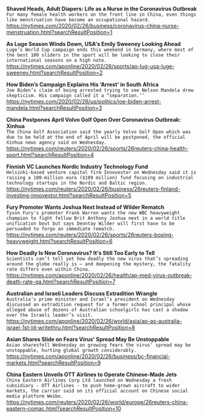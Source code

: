 **Shaved Heads, Adult Diapers: Life as a Nurse in the Coronavirus Outbreak**\
`For many female health workers on the front line in China, even things like menstruation have become an occupational hazard.`\
https://nytimes.com/2020/02/26/business/coronavirus-china-nurse-menstruation.html?searchResultPosition=1

**As Luge Season Winds Down, USA's Emily Sweeney Looking Ahead**\
`Luge’s World Cup campaign ends this weekend in Germany, where most of the best 100 sliders in the sport will be looking to close their international seasons on a high note.`\
https://nytimes.com/aponline/2020/02/26/sports/ap-lug-usa-luge-sweeney.html?searchResultPosition=2

**How Biden’s Campaign Explains His ‘Arrest’ in South Africa**\
`Joe Biden’s claim of being arrested trying to see Nelson Mandela drew skepticism. His campaign called it a “separation.’’`\
https://nytimes.com/2020/02/26/us/politics/joe-biden-arrest-mandela.html?searchResultPosition=3

**China Postpones April Volvo Golf Open Over Coronavirus Outbreak: Xinhua**\
`The China Golf Association said the yearly Volvo Golf Open which was due to be held at the end of April will be postponed, the official Xinhua news agency said on Wednesday. `\
https://nytimes.com/reuters/2020/02/26/sports/26reuters-china-health-sport.html?searchResultPosition=4

**Finnish VC Launches Nordic Industry Technology Fund**\
`Helsinki-based venture capital firm Innovestor on Wednesday said it is raising a 100-million euro ($109 million) fund focusing on industrial technology startups in the Nordic and Baltic region.`\
https://nytimes.com/reuters/2020/02/26/business/26reuters-finland-investing-innovestor.html?searchResultPosition=5

**Fury Promoter Wants Joshua Next Instead of Wilder Rematch**\
`Tyson Fury's promoter Frank Warren wants the new WBC heavyweight champion to fight fellow Brit Anthony Joshua next in a world title unification bout but says Deontay Wilder will first have to be persuaded to forgo an immediate rematch.`\
https://nytimes.com/reuters/2020/02/26/sports/26reuters-boxing-heavyweight.html?searchResultPosition=6

**How Deadly Is New Coronavirus? It's Still Too Early to Tell**\
`Scientists can’t tell yet how deadly the new virus that’s spreading around the globe really is — and deepening the mystery, the fatality rate differs even within China.`\
https://nytimes.com/aponline/2020/02/26/health/ap-med-virus-outbreak-death-rate-qa.html?searchResultPosition=7

**Australian and Israeli Leaders Discuss Extradition Wrangle**\
`Australia’s prime minister and Israel’s president on Wednesday discussed an extradition request for a former school principal whose alleged abuse of dozens of Australian schoolgirls has cast a shadow over the Israeli leader’s visit.`\
https://nytimes.com/aponline/2020/02/26/world/asia/ap-as-australia-israel-1st-ld-writethru.html?searchResultPosition=8

**Asian Shares Slide on Fears Virus' Spread May Be Unstoppable**\
`Asian sharesfell Wednesday on growing fears the virus' spread may be unstoppable, hurting global growth considerably. `\
https://nytimes.com/aponline/2020/02/26/business/bc-financial-markets.html?searchResultPosition=9

**China Eastern Unveils OTT Airlines to Operate Chinese-Made Jets**\
`China Eastern Airlines Corp Ltd launched on Wednesday a fresh subsidiary - OTT Airlines - to push home-grown aircraft to wider markets, the carrier said on its official account on Chinese social media platform Weibo.`\
https://nytimes.com/reuters/2020/02/26/world/europe/26reuters-china-eastern-comac.html?searchResultPosition=10

